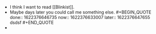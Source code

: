 - I think I want to read [[Blinkist]].
- Maybe days later you could call me something else. #+BEGIN_QUOTE
  done:: 1622376646735
  now:: 1622376633007
  later:: 1622376647655
  dsdsf #+END_QUOTE
-